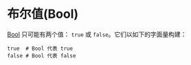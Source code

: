 # 布尔值(Bool)

[Bool](http://crystal-lang.org/api/Bool.html) 只可能有两个值： `true` 或 `false`。它们以如下的字面量构建：


```crystal
true  # Bool 代表 true
false # Bool 代表 false
```
